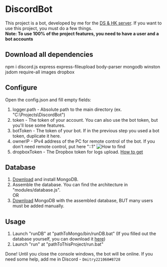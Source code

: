 # DiscordBot
This project is a bot, developed by me for the [DS & HK server](https://discord.gg/7KUZFKv). If you want to use this project, you must do a few things. 
<br />**Note: To use 100% of the project features, you need to have a user and a bot accounts**

## Download all dependencies
npm i discord.js express express-fileupload body-parser mongodb winston jsdom require-all images dropbox

## Configure
Open the config.json and fill empty fields:

1. logger.path - Absolute path to the main directory (ex. "C:\\Projects\\DiscordBot")
2. token - The token of your account. You can also use the bot token, but you'll lose some features.
3. botToken - The token of your bot. If in the previous step you used a bot token, duplicate it here.
4. ownerIP - IPv4 address of the PC for remote control of the bot. If you don't need remote control, put here "::1" ![How to find](https://www.groovypost.com/wp-content/uploads/2009/10/image_417.png)
5. dropboxToken - The Dropbox token for logs upload. [How to get](https://blogs.dropbox.com/developers/2014/05/generate-an-access-token-for-your-own-account/)

## Database
1. [Download](https://www.mongodb.com/download-center#community) and install MongoDB.
2. Assemble the database. You can find the architecture in "modules/database.js".<br />
OR<br />
1. [Download](https://www.dropbox.com/s/cr1c8d8cb79hgo1/MongoDB.rar?dl=0) MongoDB with the assembled database, BUT many users must be added manually.

## Usage
1. Launch "runDB" at "pathToMongo/bin/runDB.bat" (If you filled out the database yourself, you can download it [here](https://www.dropbox.com/s/w5gofcpcw024qn6/runDB.bat?dl=0))
2. Launch "run" at "pathToThisProject/run.bat"


Done! Until you close the console windows, the bot will be online. If you need some help, add me in Discord - `Dmitry221060#8728`
